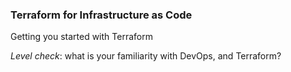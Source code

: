 ### Terraform for Infrastructure as Code

Getting you started with Terraform

_Level check_: what is your familiarity with DevOps, and Terraform?
